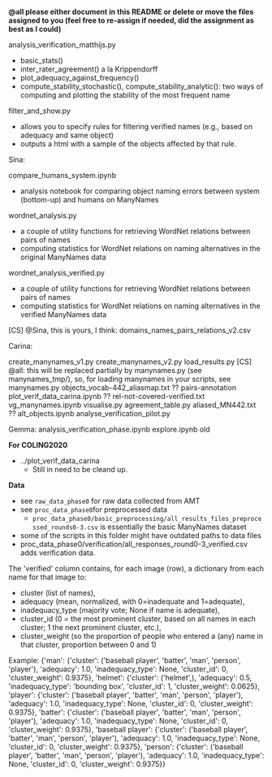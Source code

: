 **@all please either document in this README or delete or move the files assigned to you (feel free to re-assign if needed, did the assignment as best as I could)**

analysis_verification_matthijs.py
- basic_stats()
- inter_rater_agreement() a la Krippendorff
- plot_adequacy_against_frequency()
- compute_stability_stochastic(), compute_stability_analytic(): two ways of computing and plotting the stability of the most frequent name 

filter_and_show.py
- allows you to specify rules for filtering verified names (e.g., based on adequacy and same object)
- outputs a html with a sample of the objects affected by that rule.

Sina:

compare_humans_system.ipynb
- analysis notebook for comparing object naming errors between system (bottom-up) and humans on ManyNames

wordnet_analysis.py
- a couple of utility functions for retrieving WordNet relations between pairs of names
- computing statistics for WordNet relations on naming alternatives in the original ManyNames data

wordnet_analysis_verified.py
- a couple of utility functions for retrieving WordNet relations between pairs of names
- computing statistics for WordNet relations on naming alternatives in the verified ManyNames data

[CS] @Sina, this is yours, I think:
domains_names_pairs_relations_v2.csv

Carina:

create_manynames_v1.py
create_manynames_v2.py
load_results.py  [CS] @all: this will be replaced partially by manynames.py (see manynames_tmp/), so, for loading manynames in your scripts, see manynames.py
objects_vocab-442_aliasmap.txt
?? pairs-annotation
plot_verif_data_carina.ipynb
?? rel-not-covered-verified.txt
vg_manynames.ipynb
visualise.py
agreement_table.py
aliased_MN442.txt
?? alt_objects.ipynb
analyse_verification_pilot.py

Gemma:
analysis_verification_phase.ipynb
explore.ipynb
old

**For COLING2020**

* ../plot_verif_data_carina
  - Still in need to be cleand up.


**Data**


* see `raw_data_phase0` for raw data collected from AMT
* see `proc_data_phase0`for preprocessed data
  - `proc_data_phase0/basic_preprocessing/all_results_files_preprocessed_rounds0-3.csv` is essentially the basic ManyNames dataset
* some of the scripts in this folder might have outdated paths to data files
* proc_data_phase0/verification/all_responses_round0-3_verified.csv adds verification data.

The 'verified' column contains, for each image (row), a dictionary from each name for that image to:
-   cluster (list of names),
-   adequacy (mean, normalized, with 0=inadequate and 1=adequate),
-   inadequacy_type (majority vote; None if name is adequate),
-   cluster_id (0 = the most prominent cluster, based on all names in each cluster; 1 the next prominent cluster, etc.),
-   cluster_weight (so the proportion of people who entered a (any) name in that cluster, proportion between 0 and 1)

Example: {'man': {'cluster': ('baseball player', 'batter', 'man', 'person', 'player'), 'adequacy': 1.0, 'inadequacy_type': None, 'cluster_id': 0, 'cluster_weight': 0.9375}, 'helmet': {'cluster': ('helmet',), 'adequacy': 0.5, 'inadequacy_type': 'bounding box', 'cluster_id': 1, 'cluster_weight': 0.0625}, 'player': {'cluster': ('baseball player', 'batter', 'man', 'person', 'player'), 'adequacy': 1.0, 'inadequacy_type': None, 'cluster_id': 0, 'cluster_weight': 0.9375}, 'batter': {'cluster': ('baseball player', 'batter', 'man', 'person', 'player'), 'adequacy': 1.0, 'inadequacy_type': None, 'cluster_id': 0, 'cluster_weight': 0.9375}, 'baseball player': {'cluster': ('baseball player', 'batter', 'man', 'person', 'player'), 'adequacy': 1.0, 'inadequacy_type': None, 'cluster_id': 0, 'cluster_weight': 0.9375}, 'person': {'cluster': ('baseball player', 'batter', 'man', 'person', 'player'), 'adequacy': 1.0, 'inadequacy_type': None, 'cluster_id': 0, 'cluster_weight': 0.9375}}


